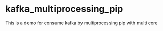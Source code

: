 # kafka_multiprocessing_pip
This is a demo for consume kafka by multiprocessing pip with multi core
